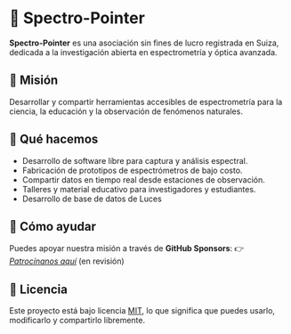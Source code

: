 # 🌌 Spectro-Pointer

**Spectro-Pointer** es una asociación sin fines de lucro registrada en Suiza, dedicada a la investigación abierta en espectrometría y óptica avanzada.

## 🎯 Misión
Desarrollar y compartir herramientas accesibles de espectrometría para la ciencia, la educación y la observación de fenómenos naturales.

## 🔬 Qué hacemos
- Desarrollo de software libre para captura y análisis espectral.
- Fabricación de prototipos de espectrómetros de bajo costo.
- Compartir datos en tiempo real desde estaciones de observación.
- Talleres y material educativo para investigadores y estudiantes.
- Desarrollo de base de datos de Luces 
## 💖 Cómo ayudar
Puedes apoyar nuestra misión a través de **GitHub Sponsors**:
👉 *[Patrocínanos aquí](https://github.com/sponsors/asso-spectro-pointer)* (en revisión)

## 📜 Licencia
Este proyecto está bajo licencia [MIT](LICENSE), lo que significa que puedes usarlo, modificarlo y compartirlo libremente.
